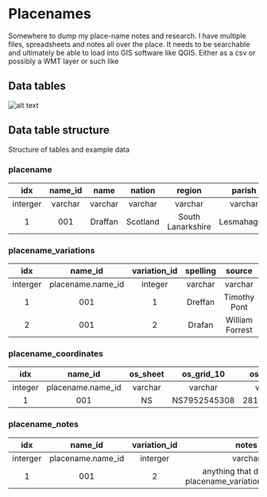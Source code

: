 # Placenames
Somewhere to dump my place-name notes and research. I have multiple files, spreadsheets and notes all over the place. It needs to be searchable and ultimately be able to load into GIS software like QGIS. Either as a csv or possibly a WMT layer or such like

## Data tables

![alt text](https://github.com/tookiebunten/Placenames/blob/4c8703430da410da1bb6132d9a7657f4c64539bd/images/Drawing1.png)

## Data table structure
Structure of tables and example data

### placename

| idx | name_id | name | nation | region | parish | parish_short |
| :---: | :---: | :---: | :---: | :---: | :---: | :---: |
| interger | varchar | varchar | varchar | varchar |  varchar | varchar |
| 1 | 001 | Draffan | Scotland | South Lanarkshire | Lesmahagow | LEW |

### placename_variations 

| idx | name_id | variation_id | spelling | source | source_date | comments |
| :---: | :---: | :---: | :---: | :---: | :---: | :---: |
| interger | placename.name_id | integer | varchar | varchar | number | varchar |
| 1 | 001 | 1 | Dreffan | Timothy Pont | 1596 | Online map at https://maps.nls.uk/ |
| 2 | 001 | 2 |Drafan | William Forrest | 1816 | Online map at https://maps.nls.uk/ |

### placename_coordinates

| idx | name_id | os_sheet | os_grid_10 | osgb_east | osgb_north | easting(x) | northing(y) | longitude | latitude |
| :---: | :---: | :---: | :---: | :---: | :---: | :---: | :---: | :---: | :---: |
| integer | placename.name_id | varchar | varchar | varchar | varchar | varchar | varchar | varchar | varchar |
| 1 | 001 | NS | NS7952545308 | 281315.0351 |	637168.5919 | 281315 | 637168 | -3.885855675 | 55.61358949 |

### placename_notes

|idx | name_id | variation_id | notes |
| :---: | :---: | :---: | :---: 
| interger | placename.name_id | interger | varchar |
| 1 | 001 | 2 | anything that does fit in placename_variations.comments |

